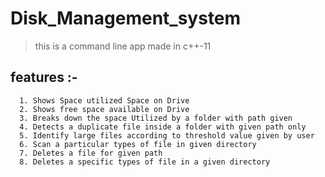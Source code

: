 # Disk_Management_system

> this is a command line app made in c++-11 <br>
## features :-
      1. Shows Space utilized Space on Drive
      2. Shows free space available on Drive
      3. Breaks down the space Utilized by a folder with path given
      4. Detects a duplicate file inside a folder with given path only
      5. Identify large files according to threshold value given by user
      6. Scan a particular types of file in given directory
      7. Deletes a file for given path
      8. Deletes a specific types of file in a given directory
